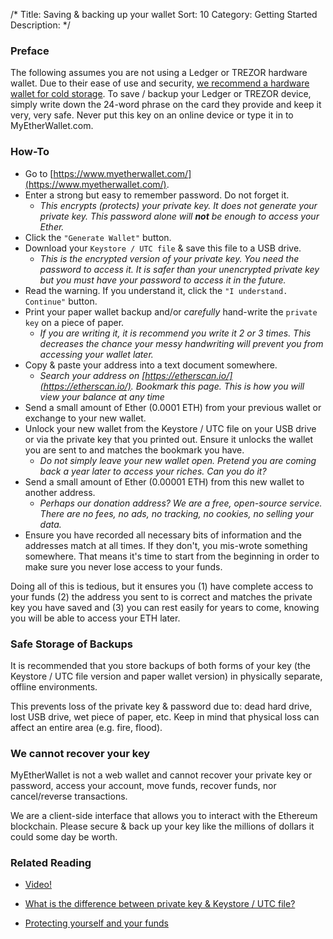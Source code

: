 /*
Title: Saving & backing up your wallet
Sort: 10
Category: Getting Started
Description:
*/


### Preface

The following assumes you are not using a Ledger or TREZOR hardware wallet. Due to their ease of use and security, [we recommend a hardware wallet for cold storage](https://myetherwallet.groovehq.com/knowledge_base/topics/hardware-wallet-recommends). To save / backup your Ledger or TREZOR device, simply write down the 24-word phrase on the card they provide and keep it very, very safe. Never put this key on an online device or type it in to MyEtherWallet.com.

### How-To

* Go to [https://www.myetherwallet.com/](https://www.myetherwallet.com/).
* Enter a strong but easy to remember password. Do not forget it.
    * _This encrypts (protects) your private key. It does not generate your private key. This password alone will **not** be enough to access your Ether._
* Click the `"Generate Wallet"` button.
* Download your `Keystore / UTC file` & save this file to a USB drive.
    * _This is the encrypted version of your private key. You need the password to access it. It is safer than your unencrypted private key but you must have your password to access it in the future._
* Read the warning. If you understand it, click the `"I understand. Continue"` button.
* Print your paper wallet backup and/or _carefully_ hand-write the `private key` on a piece of paper.
    * _If you are writing it, it is recommend you write it 2 or 3 times. This decreases the chance your messy handwriting will prevent you from accessing your wallet later._
* Copy & paste your address into a text document somewhere.
    * _Search your address on [https://etherscan.io/](https://etherscan.io/). Bookmark this page. This is how you will view your balance at any time_
* Send a small amount of Ether (0.0001 ETH) from your previous wallet or exchange to your new wallet.
* Unlock your new wallet from the Keystore / UTC file on your USB drive or via the private key that you printed out.  Ensure it unlocks the wallet you are sent to and matches the bookmark you have.
    * _Do not simply leave your new wallet open. Pretend you are coming back a year later to access your riches. Can you do it?_
* Send a small amount of Ether (0.00001 ETH) from this new wallet to another address.
    * _Perhaps our donation address? We are a free, open-source service. There are no fees, no ads, no tracking, no cookies, no selling your data._
* Ensure you have recorded all necessary bits of information and the addresses match at all times. If they don't, you mis-wrote something somewhere. That means it's time to start from the beginning in order to make sure you never lose access to your funds.

Doing all of this is tedious, but it ensures you (1) have complete access to your funds (2) the address you sent to is correct and matches the private key you have saved and (3) you can rest easily for years to come, knowing you will be able to access your ETH later.

### Safe Storage of Backups

It is recommended that you store backups of both forms of your key (the Keystore / UTC file version and paper wallet version) in physically separate, offline environments.

This prevents loss of the private key & password due to: dead hard drive, lost USB drive, wet piece of paper, etc. Keep in mind that physical loss can affect an entire area (e.g. fire, flood).

### We cannot recover your key

MyEtherWallet is not a web wallet and cannot recover your private key or password, access your account, move funds, recover funds, nor cancel/reverse transactions.

We are a client-side interface that allows you to interact with the Ethereum blockchain. Please secure & back up your key like the millions of dollars it could some day be worth.


### Related Reading

* [Video!](https://www.youtube.com/watch?v=phht73IvUDI&feature=youtu.be&a)

* [What is the difference between private key & Keystore / UTC file?](https://myetherwallet.groovehq.com/knowledge_base/topics/what-are-the-different-formats-of-a-private-key)

* [Protecting yourself and your funds](https://myetherwallet.groovehq.com/knowledge_base/topics/protecting-yourself-and-your-funds)
